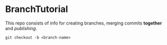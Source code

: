 # BranchTutorial




This repo consists of info for creating branches, merging commits **together** and *publishing*.

```
git checkout -b <branch-name>
```

